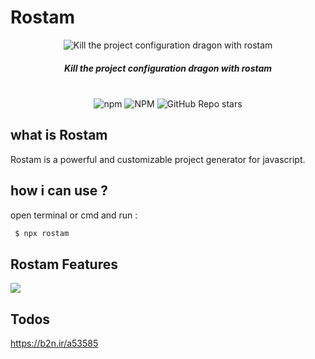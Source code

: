 # Rostam
<div align="center">
 <img src="https://s4.uupload.ir/files/example_a9by.png" alt="Kill the project configuration dragon with rostam" />
 <h5>  Kill the project configuration dragon with rostam </h5>
 <br/>
 <img alt="npm" src="https://img.shields.io/npm/dw/rostam">
 <img alt="NPM" src="https://img.shields.io/npm/l/rostam">
 <img alt="GitHub Repo stars" src="https://img.shields.io/github/stars/mohammadizanloo55/Rostam?style=social">
 </div>

## what is Rostam

Rostam is a powerful and customizable project generator for javascript.

## how i can use ?

open terminal or cmd and run :

```sh
 $ npx rostam
```

## Rostam Features

<img src="https://s4.uupload.ir/files/test_878w.gif" />

## Todos

https://b2n.ir/a53585

